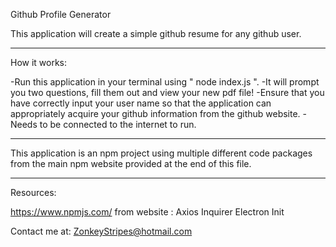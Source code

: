 ﻿Github Profile Generator

This application will create a simple github resume for any github user.

---
How it works:

-Run this application in your terminal using " node index.js ".
-It will prompt you two questions, fill them out and view your new pdf file!
-Ensure that you have correctly input your user name so that the application can appropriately acquire your github information from the github website.
-Needs to be connected to the internet to run.

---

This application is an npm project using multiple different code packages from the main npm website provided at the end of this file.

----


Resources:

https://www.npmjs.com/
from website :
Axios
Inquirer
Electron
Init

Contact me at:
ZonkeyStripes@hotmail.com
